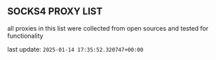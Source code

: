 ## SOCKS4 PROXY LIST

all proxies in this list were collected from open sources and tested for functionality

last update: `2025-01-14 17:35:52.320747+00:00`